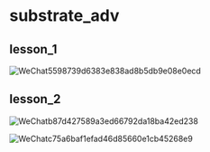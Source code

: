 # substrate_adv

## lesson_1

![WeChat5598739d6383e838ad8b5db9e08e0ecd](https://user-images.githubusercontent.com/25261896/188275613-a09008d8-1133-44d8-8c3d-f9c827ddf75f.png)

## lesson_2

![WeChatb87d427589a3ed66792da18ba42ed238](https://user-images.githubusercontent.com/25261896/190899278-03298cfe-3124-48a2-b4f3-742a88ddb760.png)


![WeChatc75a6baf1efad46d85660e1cb45268e9](https://user-images.githubusercontent.com/25261896/190899245-b16576cd-8357-437e-a23e-4a7d2814167a.png)
